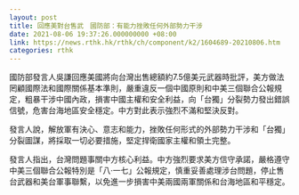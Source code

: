 ```yaml
---
layout: post
title: 回應美對台售武　國防部：有能力挫敗任何外部勢力干涉
date: 2021-08-06 19:37:26.000000000 +08:00
link: https://news.rthk.hk/rthk/ch/component/k2/1604689-20210806.htm
categories: rthk
---
```


國防部發言人吳謙回應美國將向台灣出售總額約7.5億美元武器時批評，美方做法罔顧國際法和國際關係基本準則，嚴重違反一個中國原則和中美三個聯合公報規定，粗暴干涉中國內政，損害中國主權和安全利益，向「台獨」分裂勢力發出錯誤信號，危害台海地區安全穩定。中方對此表示強烈不滿和堅決反對。

發言人說，解放軍有決心、意志和能力，挫敗任何形式的外部勢力干涉和「台獨」分裂圖謀，將採取一切必要措施，堅定捍衛國家主權和領土完整。

發言人指出，台灣問題事關中方核心利益。中方強烈要求美方信守承諾，嚴格遵守中美三個聯合公報特別是「八·一七」公報規定，慎重妥善處理涉台問題，停止售台武器和美台軍事聯繫，以免進一步損害中美兩國兩軍關係和台海地區和平穩定。
